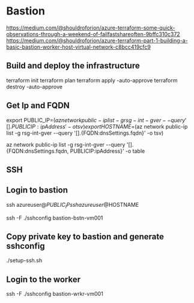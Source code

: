 # Bastion

https://medium.com/@shouldroforion/azure-terraform-some-quick-observations-through-a-weekend-of-failfastshareoften-9bffc310c372
https://medium.com/@shouldroforion/azure-terraform-part-1-building-a-basic-bastion-worker-host-virtual-network-c8bcc419cfc9

## Build and deploy the infrastructure

terraform init
terraform plan
terraform apply -auto-approve
terraform destroy -auto-approve

## Get Ip and FQDN

export PUBLIC_IP=$(az network public-ip list -g rsg-int-gver --query '[].{PUBLICIP:ipAddress}' -o tsv)
export HOSTNAME=$(az network public-ip list -g rsg-int-gver --query '[].{FQDN:dnsSettings.fqdn}' -o tsv)

az network public-ip list -g rsg-int-gver --query '[].{FQDN:dnsSettings.fqdn, PUBLICIP:ipAddress}' -o table

## SSH 

## Login to bastion

ssh azureuser@$PUBLIC_IP
ssh azureuser@$HOSTNAME

ssh -F ./sshconfig bastion-bstn-vm001

## Copy private key to bastion and generate sshconfig

./setup-ssh.sh
 
## Login to the worker

ssh -F ./sshconfig bastion-wrkr-vm001


